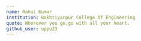 ```yaml
---
name: Rahul Kumar
institution: Bakhtiyarpur College Of Engineering
quote: Wherever you go,go with all your heart.
github_user: uppu23
---
```

